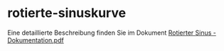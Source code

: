 # rotierte-sinuskurve

Eine detaillierte Beschreibung finden Sie im Dokument [Rotierter Sinus - Dokumentation.pdf](https://github.com/marknarain/rotierte-sinuskurve/blob/main/Rotierter%20Sinus%20-%20Dokumentation.pdf)
